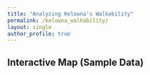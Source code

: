 ```yaml
---
title: "Analyzing Kelowna's Walkability"
permalink: /kelowna_walkability/
layout: single
author_profile: true
---
```


## Interactive Map (Sample Data)

<div id="map" style="height: 600px; border-radius: 12px; margin: 1em 0;"></div>

<!-- Leaflet CSS -->
<link rel="stylesheet" href="https://unpkg.com/leaflet/dist/leaflet.css" />

<!-- Leaflet JS -->
<script src="https://unpkg.com/leaflet/dist/leaflet.js"></script>

<script>
  // Initialize map
  var map = L.map('map').setView([49.8879, -119.4960], 13); // Kelowna

  // Basemap
  var osm = L.tileLayer('https://{s}.tile.openstreetmap.org/{z}/{x}/{y}.png', {
    attribution: '© OpenStreetMap contributors'
  }).addTo(map);

  // ===== Sample GeoJSON Layers =====
  // Final Walkability Index
  var walkability = L.geoJSON({
    "type": "FeatureCollection",
    "features": [
      {
        "type": "Feature",
        "properties": { "score": 75 },
        "geometry": {
          "type": "Polygon",
          "coordinates": [[
            [-119.5, 49.89],
            [-119.48, 49.89],
            [-119.48, 49.88],
            [-119.5, 49.88],
            [-119.5, 49.89]
          ]]
        }
      }
    ]
  }, {
    style: function (feature) {
      return {
        color: getColor(feature.properties.score),
        weight: 1,
        fillOpacity: 0.6
      };
    },
    onEachFeature: function (feature, layer) {
      layer.bindPopup("Walkability score: " + feature.properties.score);
    }
  });

  // Population Density
  var density = L.geoJSON({
    "type": "Feature",
    "properties": { "value": 3000 },
    "geometry": {
      "type": "Polygon",
      "coordinates": [[
        [-119.47, 49.89],
        [-119.45, 49.89],
        [-119.45, 49.87],
        [-119.47, 49.87],
        [-119.47, 49.89]
      ]]
    }
  }, {
    style: { color: "blue", weight: 1, fillOpacity: 0.4 },
    onEachFeature: function (feature, layer) {
      layer.bindPopup("Density: " + feature.properties.value + " people/km²");
    }
  });

  // Services (points)
  var services = L.geoJSON({
    "type": "FeatureCollection",
    "features": [
      {
        "type": "Feature",
        "properties": { "name": "Grocery Store A" },
        "geometry": { "type": "Point", "coordinates": [-119.49, 49.885] }
      },
      {
        "type": "Feature",
        "properties": { "name": "Bus Stop B" },
        "geometry": { "type": "Point", "coordinates": [-119.465, 49.88] }
      }
    ]
  }, {
    pointToLayer: function (feature, latlng) {
      return L.circleMarker(latlng, {
        radius: 6,
        fillColor: "purple",
        color: "#000",
        weight: 1,
        opacity: 1,
        fillOpacity: 0.8
      }).bindPopup("Service: " + feature.properties.name);
    }
  });

  // Slope
  var slope = L.geoJSON({
    "type": "Feature",
    "properties": { "value": 12 },
    "geometry": {
      "type": "Polygon",
      "coordinates": [[
        [-119.51, 49.89],
        [-119.505, 49.89],
        [-119.505, 49.885],
        [-119.51, 49.885],
        [-119.51, 49.89]
      ]]
    }
  }, {
    style: { color: "brown", weight: 1, fillOpacity: 0.4 },
    onEachFeature: function (feature, layer) {
      layer.bindPopup("Slope: " + feature.properties.value + "°");
    }
  });

  // ===== Layer Control =====
  var baseMaps = { "OpenStreetMap": osm };
  var overlayMaps = {
    "Final Walkability Index": walkability,
    "Population Density": density,
    "Services": services,
    "Slope": slope
  };
  L.control.layers(baseMaps, overlayMaps, { collapsed: false }).addTo(map);

  // Add default visible layers
  walkability.addTo(map);

  // ===== Legend for Walkability Index =====
  function getColor(score) {
    return score >= 80 ? '#006837' :
           score >= 60 ? '#31a354' :
           score >= 40 ? '#78c679' :
           score >= 20 ? '#c2e699' :
                         '#ffffcc';
  }

  var legend = L.control({position: 'bottomright'});
  legend.onAdd = function (map) {
    var div = L.DomUtil.create('div', 'info legend'),
        grades = [0, 20, 40, 60, 80];

    for (var i = 0; i < grades.length; i++) {
      div.innerHTML +=
        '<i style="background:' + getColor(grades[i] + 1) + 
        '; width: 18px; height: 18px; display: inline-block; margin-right: 5px;"></i> ' +
        grades[i] + (grades[i + 1] ? '&ndash;' + grades[i + 1] + '<br>' : '+');
    }
    return div;
  };
  legend.addTo(map);
</script>

